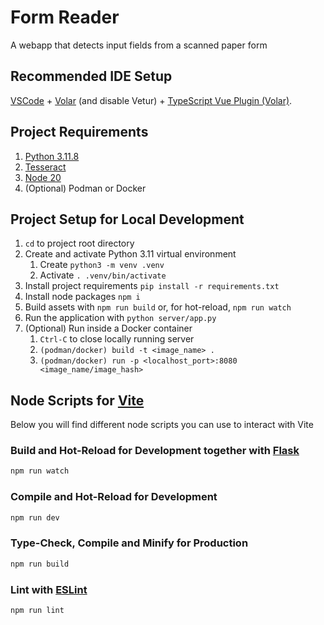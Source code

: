 # Form Reader

A webapp that detects input fields from a scanned paper form

## Recommended IDE Setup

[VSCode](https://code.visualstudio.com/) + [Volar](https://marketplace.visualstudio.com/items?itemName=Vue.volar) (and disable Vetur) + [TypeScript Vue Plugin (Volar)](https://marketplace.visualstudio.com/items?itemName=Vue.vscode-typescript-vue-plugin).

## Project Requirements

1. [Python 3.11.8](https://www.python.org/downloads/release/python-3118/)
2. [Tesseract](https://tesseract-ocr.github.io/)
3. [Node 20](https://nodejs.org/en)
4. (Optional) Podman or Docker

## Project Setup for Local Development

1. `cd` to project root directory
2. Create and activate Python 3.11 virtual environment
    1) Create `python3 -m venv .venv`
    2) Activate `. .venv/bin/activate`
3. Install project requirements `pip install -r requirements.txt`
4. Install node packages `npm i`
5. Build assets with `npm run build` or, for hot-reload, `npm run watch`
6. Run the application with `python server/app.py`
7. (Optional) Run inside a Docker container
   1) `Ctrl-C` to close locally running server
   2) `(podman/docker) build -t <image_name> .`
   3) `(podman/docker) run -p <localhost_port>:8080 <image_name/image_hash>`

## Node Scripts for [Vite](https://vitejs.dev/)

Below you will find different node scripts you can use to interact with Vite

### Build and Hot-Reload for Development together with [Flask](https://flask.palletsprojects.com/en/3.0.x/)

```sh
npm run watch
```

### Compile and Hot-Reload for Development

```sh
npm run dev
```

### Type-Check, Compile and Minify for Production

```sh
npm run build
```

### Lint with [ESLint](https://eslint.org/)

```sh
npm run lint
```

